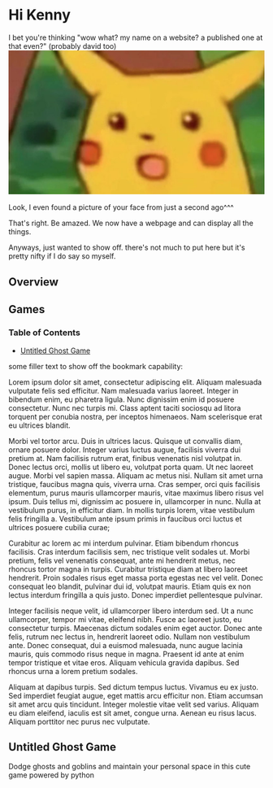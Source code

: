 # Hi Kenny

I bet you're thinking "wow what? my name on a website? a published one at that even?" (probably david too)
![](Images/Pika_wha.png)

Look, I even found a picture of your face from just a second ago^^^

That's right. Be amazed. We now have a webpage and can display all the things. 

Anyways, just wanted to show off. there's not much to put here but it's pretty nifty if I do say so myself.

## Overview

## Games

### Table of Contents
* [Untitled Ghost Game](#untitled-ghost-game)


some filler text to show off the bookmark capability:

Lorem ipsum dolor sit amet, consectetur adipiscing elit. Aliquam malesuada vulputate felis sed efficitur. Nam malesuada varius laoreet. Integer in bibendum enim, eu pharetra ligula. Nunc dignissim enim id posuere consectetur. Nunc nec turpis mi. Class aptent taciti sociosqu ad litora torquent per conubia nostra, per inceptos himenaeos. Nam scelerisque erat eu ultrices blandit.

Morbi vel tortor arcu. Duis in ultrices lacus. Quisque ut convallis diam, ornare posuere dolor. Integer varius luctus augue, facilisis viverra dui pretium at. Nam facilisis rutrum erat, finibus venenatis nisl volutpat in. Donec lectus orci, mollis ut libero eu, volutpat porta quam. Ut nec laoreet augue. Morbi vel sapien massa. Aliquam ac metus nisi. Nullam sit amet urna tristique, faucibus magna quis, viverra urna. Cras semper, orci quis facilisis elementum, purus mauris ullamcorper mauris, vitae maximus libero risus vel ipsum. Duis tellus mi, dignissim ac posuere in, ullamcorper in nunc. Nulla at vestibulum purus, in efficitur diam. In mollis turpis lorem, vitae vestibulum felis fringilla a. Vestibulum ante ipsum primis in faucibus orci luctus et ultrices posuere cubilia curae;

Curabitur ac lorem ac mi interdum pulvinar. Etiam bibendum rhoncus facilisis. Cras interdum facilisis sem, nec tristique velit sodales ut. Morbi pretium, felis vel venenatis consequat, ante mi hendrerit metus, nec rhoncus tortor magna in turpis. Curabitur tristique diam at libero laoreet hendrerit. Proin sodales risus eget massa porta egestas nec vel velit. Donec consequat leo blandit, pulvinar dui id, volutpat mauris. Etiam quis ex non lectus interdum fringilla a quis justo. Donec imperdiet pellentesque pulvinar.

Integer facilisis neque velit, id ullamcorper libero interdum sed. Ut a nunc ullamcorper, tempor mi vitae, eleifend nibh. Fusce ac laoreet justo, eu consectetur turpis. Maecenas dictum sodales enim eget auctor. Donec ante felis, rutrum nec lectus in, hendrerit laoreet odio. Nullam non vestibulum ante. Donec consequat, dui a euismod malesuada, nunc augue lacinia mauris, quis commodo risus neque in magna. Praesent id ante at enim tempor tristique et vitae eros. Aliquam vehicula gravida dapibus. Sed rhoncus urna a lorem pretium sodales.

Aliquam at dapibus turpis. Sed dictum tempus luctus. Vivamus eu ex justo. Sed imperdiet feugiat augue, eget mattis arcu efficitur non. Etiam accumsan sit amet arcu quis tincidunt. Integer molestie vitae velit sed varius. Aliquam eu diam eleifend, iaculis est sit amet, congue urna. Aenean eu risus lacus. Aliquam porttitor nec purus nec vulputate.


## Untitled Ghost Game

Dodge ghosts and goblins and maintain your personal space in this cute game powered by python
